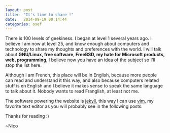 ```yaml
---
layout: post
title:  "It's time to share !"
date:   2014-09-19 00:14:44
categories: osef
---
```

There is 100 levels of geekiness. I began at level 1 several years ago. I believe I am now at level 25, and know enough about computers and technology to share my thoughts and preferences with the world.
I will talk about **GNU/Linux, free software, FreeBSD, my hate for Microsoft products, web, programming**, I believe now you have an idea of the subject so I'll stop the list here.

Although I am French, this place will be in English, because more people can read and understand it this way, and also because computers related stuff is en English and I believe it makes sense to speak the same language to talk about it. Nobody wants to read Franglish, at least not me.

The software powering the website is [jekyll][], this way I can use [vim][], my favorite text editor as you will probably see in the following posts.

Thanks for reading :)

~Nico

[jekyll]: http://jekyllrb.com/
[vim]: http://www.vim.org

